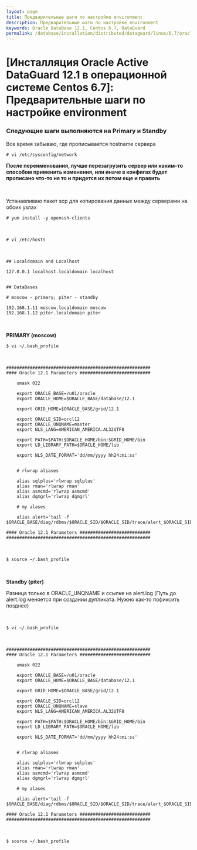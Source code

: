 ```yaml
---
layout: page
title: Предварительные шаги по настройке environment
description: Предварительные шаги по настройке environment
keywords: Oracle DataBase 12.1, Centos 6.7, DataGuard
permalink: /database/installation/distributed/dataguard/linux/6.7/oracle/12.1/prepare-env/
---
```


# [Инсталляция Oracle Active DataGuard 12.1 в операционной системе Centos 6.7]: Предварительные шаги по настройке environment

### Следующие шаги выполняются на Primary и Standby

Все время забываю, где прописывается hostname сервера

    # vi /etc/sysconfig/network

**После переименования, лучше перезагрузить сервер или каким-то способом применить изменения, или иначе в конфигах будет прописано что-то не то и придется их потом еще и править**

<br/>

Устанавливаю пакет scp для копирования данных между серверами на обоих узлах

    # yum install -y openssh-clients

<br/>

    # vi /etc/hosts

<br/>

    ## Localdomain and Localhost

    127.0.0.1 localhost.localdomain localhost


    ## DataBases

    # moscow - primary; piter - standby

    192.168.1.11 moscow.localdomain moscow
    192.168.1.12 piter.localdomain piter

<br/>

**PRIMARY (moscow)**

    $ vi ~/.bash_profile

<br/>

```
#######################################################
#### Oracle 12.1 Parameters ###########################

	umask 022

	export ORACLE_BASE=/u01/oracle
	export ORACLE_HOME=$ORACLE_BASE/database/12.1

	export GRID_HOME=$ORACLE_BASE/grid/12.1

	export ORACLE_SID=orcl12
	export ORACLE_UNQNAME=master
	export NLS_LANG=AMERICAN_AMERICA.AL32UTF8

	export PATH=$PATH:$ORACLE_HOME/bin:$GRID_HOME/bin
	export LD_LIBRARY_PATH=$ORACLE_HOME/lib

	export NLS_DATE_FORMAT='dd/mm/yyyy hh24:mi:ss'


	# rlwrap aliases

	alias sqlplus='rlwrap sqlplus'
	alias rman='rlwrap rman'
	alias asmcmd='rlwrap asmcmd'
	alias dgmgrl='rlwrap dgmgrl'

	# my alases

	alias alert='tail -f $ORACLE_BASE/diag/rdbms/$ORACLE_SID/$ORACLE_SID/trace/alert_$ORACLE_SID.log'

#### Oracle 12.1 Parameters ###########################
#######################################################
```

<br/>

    $ source ~/.bash_profile

<br/>

**Standby (piter)**

Разница только в ORACLE_UNQNAME и ссылке на alert.log
(Путь до alert.log меняется при создании дупликата. Нужно как-то пофиксить позднее)

<br/>

    $ vi ~/.bash_profile

<br/>

```
#######################################################
#### Oracle 12.1 Parameters ###########################

	umask 022

	export ORACLE_BASE=/u01/oracle
	export ORACLE_HOME=$ORACLE_BASE/database/12.1

	export GRID_HOME=$ORACLE_BASE/grid/12.1

	export ORACLE_SID=orcl12
	export ORACLE_UNQNAME=slave
	export NLS_LANG=AMERICAN_AMERICA.AL32UTF8

	export PATH=$PATH:$ORACLE_HOME/bin:$GRID_HOME/bin
	export LD_LIBRARY_PATH=$ORACLE_HOME/lib

	export NLS_DATE_FORMAT='dd/mm/yyyy hh24:mi:ss'


	# rlwrap aliases

	alias sqlplus='rlwrap sqlplus'
	alias rman='rlwrap rman'
	alias asmcmd='rlwrap asmcmd'
	alias dgmgrl='rlwrap dgmgrl'

	# my alases

	alias alert='tail -f $ORACLE_BASE/diag/rdbms/$ORACLE_SID/$ORACLE_SID/trace/alert_$ORACLE_SID.log'

#### Oracle 12.1 Parameters ###########################
#######################################################
```

<br/>

    $ source ~/.bash_profile
